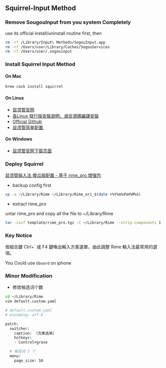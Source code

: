 ## Squirrel-Input Method

### Remove SougouInput from you system Completely
use its official install/uninstall routine first, then

```bash
rm -rf /Library/Input\ Methods/SogouInput.app
rm -rf /Users/user/Library/Caches/SogouServices
rm -rf /Users/user/.sogouinput
```

### Install Squirrel Input Method
#### On Mac

```bash
brew cask install squirrel
```

#### On Linux

- [鼠须管官网](http://rime.im/)
- [各Linux 發行版安裝說明，或從源碼編譯安裝](https://github.com/rime/home/wiki/RimeWithIBus)
- [Official Github](https://github.com/rime/squirrel)
- [鼠须管简单配置](https://www.dreamxu.com/install-config-squirrel/)

#### On Windows

- [鼠须管官网下载页面](https://rime.im/download/)

### Deploy Squirrel

[鼠须管输入法 傻瓜版配置 - 基于 rime_pro 增强包](https://segmentfault.com/a/1190000005754706)

- backup config first

```bash
cp -a ~/Library/Rime ~/Library/Rime_ori_$(date +%Y%m%d%H%M%S)
```

- extract rime_pro

untar rime_pro and copy all the file to ~/Library/Rime

```bash
tar -zxvf template/rime_pro.tgz -C ~/Library/Rime --strip-components 1
```

### Key Notice
按組合鍵 Ctrl+` 或 F4 鍵喚出輸入方案選單，由此調整 Rime 輸入法最常用的選項。

You Could use `Gboard` on iphone

### Minor Modification
- 修改候选词个数

```bash
cd ~/Library/Rime
vim default.custom.yaml

# default.custom.yaml
# encoding: utf-8

patch:
  switcher:
    caption: 〔方案选单〕
    hotkeys:
    - Control+grave

  # 候选词 5 个
  menu:
    page_size: 10
```
